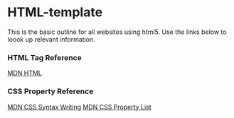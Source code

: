 # HTML-template
This is the basic outline for all websites using html5.  Use the links below to loook up relevant information.

### HTML Tag Reference
[MDN HTML](https://developer.mozilla.org/en-US/docs/Web/HTML/Element)

### CSS Property Reference
[MDN CSS Syntax Writing](https://developer.mozilla.org/en-US/docs/Web/CSS/Syntax)
[MDN CSS Property List](https://developer.mozilla.org/en-US/docs/Web/CSS/Reference#Concepts)
